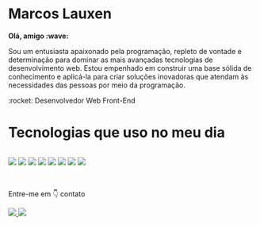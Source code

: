 <h1>Marcos Lauxen</h1>

<p><b>Olá, amigo :wave:</b></p>

<p>Sou um entusiasta apaixonado pela programação, repleto de vontade e determinação para dominar as mais avançadas tecnologias de desenvolvimento web. Estou empenhado em construir uma base sólida de conhecimento e aplicá-la para criar soluções inovadoras que atendam às necessidades das pessoas por meio da programação.</p>

<p>:rocket: Desenvolvedor Web Front-End</p>

<h1>Tecnologias que uso no meu dia</h1>

<div style="display: flex;">

<a href="#"><img src="https://img.shields.io/badge/HTML5-E34F26?style=for-the-badge&logo=html5&logoColor=white" /></a>
<a href="#"><img src="https://img.shields.io/badge/CSS3-1572B6?style=for-the-badge&logo=css3&logoColor=white" /></a>
<a href="#"><img src="https://img.shields.io/badge/JavaScript-F7DF1E?style=for-the-badge&logo=javascript&logoColor=black" /></a>
<a href="#"><img src="https://img.shields.io/badge/TypeScript-007ACC?style=for-the-badge&logo=typescript&logoColor=white" /></a>
<a href="#"><img src="https://img.shields.io/badge/React-20232A?style=for-the-badge&logo=react&logoColor=61DAFB" /></a>
<a href="#"><img src="https://img.shields.io/badge/Angular-DD0031?style=for-the-badge&logo=angular&logoColor=white" /></a>
<a href="#"><img src="https://img.shields.io/badge/Tailwind_CSS-38B2AC?style=for-the-badge&logo=tailwind-css&logoColor=white" /></a>
<a href="#"><img src="https://img.shields.io/badge/Bootstrap-563D7C?style=for-the-badge&logo=bootstrap&logoColor=white" /></a>

</div>

<br>

<p>Entre-me em 👇 contato</p>

<a href="https://www.linkedin.com/in/marcos-lauxen/" target="_blank">
    <img src="https://img.shields.io/badge/Marcos%20Lauxen-0077B5?style=for-the-badge&logo=linkedin&logoColor=white" />
</a>
<a href="mailto:marcoslauxen075@gmail.com" target="_blank">
    <img src="https://img.shields.io/badge/marcoslauxen075@gmail.com-D14836?style=for-the-badge&logo=gmail&logoColor=white" />
</a>
